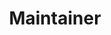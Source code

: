 ---
_id: des00
name: 김현길
title: Maintainer
team: tutorials-kr
link_github: https://github.com/des00
link_linkedin:
link_twitter:
link_facebook:
link_instagram:
link_youtube:
link_homepage:
---